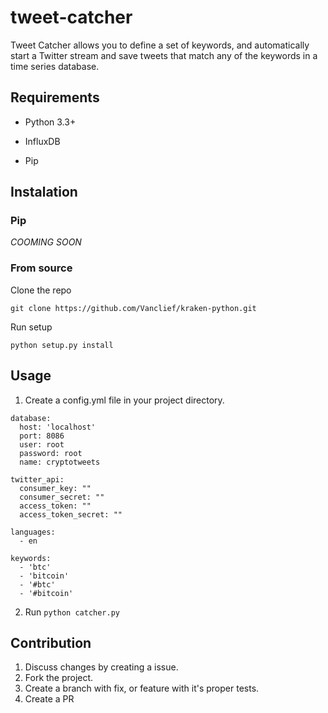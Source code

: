 # tweet-catcher
Tweet Catcher allows you to define a set of keywords, and automatically start a
Twitter stream and save tweets that match any of the keywords in a time series
database.

## Requirements

* Python 3.3+

* InfluxDB

* Pip

## Instalation

### Pip

_COOMING SOON_

### From source

Clone the repo
```
git clone https://github.com/Vanclief/kraken-python.git
```

Run setup
```
python setup.py install
```

## Usage

1. Create a config.yml file in your project directory.
```
database:
  host: 'localhost'
  port: 8086
  user: root
  password: root
  name: cryptotweets

twitter_api:
  consumer_key: ""
  consumer_secret: ""
  access_token: ""
  access_token_secret: ""

languages:
  - en

keywords:
  - 'btc'
  - 'bitcoin'
  - '#btc'
  - '#bitcoin'
```

2. Run `python catcher.py`


## Contribution

1. Discuss changes by creating a issue.
2. Fork the project.
3. Create a branch with fix, or feature with it's proper tests.
4. Create a PR

